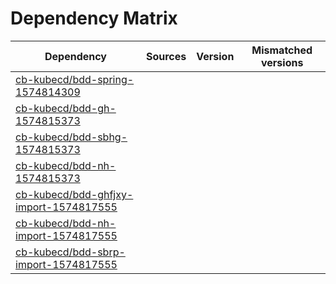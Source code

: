 # Dependency Matrix

Dependency | Sources | Version | Mismatched versions
---------- | ------- | ------- | -------------------
[cb-kubecd/bdd-spring-1574814309](https://github.com/cb-kubecd/bdd-spring-1574814309.git) |  | []() | 
[cb-kubecd/bdd-gh-1574815373](https://github.com/cb-kubecd/bdd-gh-1574815373.git) |  | []() | 
[cb-kubecd/bdd-sbhg-1574815373](https://github.com/cb-kubecd/bdd-sbhg-1574815373.git) |  | []() | 
[cb-kubecd/bdd-nh-1574815373](https://github.com/cb-kubecd/bdd-nh-1574815373.git) |  | []() | 
[cb-kubecd/bdd-ghfjxy-import-1574817555](https://github.com/cb-kubecd/bdd-ghfjxy-import-1574817555.git) |  | []() | 
[cb-kubecd/bdd-nh-import-1574817555](https://github.com/cb-kubecd/bdd-nh-import-1574817555.git) |  | []() | 
[cb-kubecd/bdd-sbrp-import-1574817555](https://github.com/cb-kubecd/bdd-sbrp-import-1574817555.git) |  | []() | 
